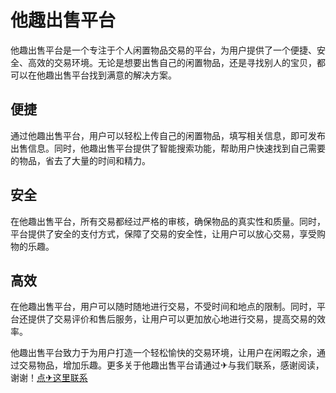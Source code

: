 # 他趣出售平台

他趣出售平台是一个专注于个人闲置物品交易的平台，为用户提供了一个便捷、安全、高效的交易环境。无论是想要出售自己的闲置物品，还是寻找别人的宝贝，都可以在他趣出售平台找到满意的解决方案。

## 便捷

通过他趣出售平台，用户可以轻松上传自己的闲置物品，填写相关信息，即可发布出售信息。同时，他趣出售平台提供了智能搜索功能，帮助用户快速找到自己需要的物品，省去了大量的时间和精力。

## 安全

在他趣出售平台，所有交易都经过严格的审核，确保物品的真实性和质量。同时，平台提供了安全的支付方式，保障了交易的安全性，让用户可以放心交易，享受购物的乐趣。

## 高效

在他趣出售平台，用户可以随时随地进行交易，不受时间和地点的限制。同时，平台还提供了交易评价和售后服务，让用户可以更加放心地进行交易，提高交易的效率。

他趣出售平台致力于为用户打造一个轻松愉快的交易环境，让用户在闲暇之余，通过交易物品，增加乐趣。更多关于他趣出售平台请通过✈与我们联系，感谢阅读，谢谢！[点✈这里联系](https://a.k02.cc)